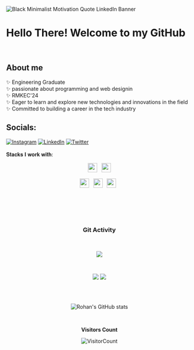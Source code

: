 ![Black Minimalist Motivation Quote LinkedIn Banner](https://github.com/user-attachments/assets/706c6600-5d11-4590-b941-ccad00a360c5)

# Hello There! Welcome to my GitHub
<br>

## About me 
✨ Engineering Graduate <br>
✨ passionate about programming and web designin <br>
✨ RMKEC'24 <br>
✨ Eager to learn and explore new technologies and innovations in the field <br>
✨ Committed to building a career in the tech industry <br>


## Socials:
[![Instagram](https://img.shields.io/badge/Instagram-%23E4405F.svg?logo=Instagram&logoColor=white)](https://www.instagram.com/irtev_m_07/) 
[![LinkedIn](https://img.shields.io/badge/LinkedIn-%230077B5.svg?logo=linkedin&logoColor=white)](https://www.linkedin.com/in/vadlamudi-sandhya-aba490202/) 
[![Twitter](https://img.shields.io/badge/Twitter-%231DA1F2.svg?logo=Twitter&logoColor=white)](https://twitter.com/irtev_m_07)
  <br><br>
𝐒𝐭𝐚𝐜𝐤𝐬 𝐈 𝐰𝐨𝐫𝐤 𝐰𝐢𝐭𝐡:


<p  align="center">
<img src="https://img.shields.io/badge/HTML5-E34F26?style=for-the-badge&logo=html5&logoColor=white" height="25"/>
  &nbsp;
<img src="https://img.shields.io/badge/CSS3-1572B6?style=for-the-badge&logo=css3&logoColor=white" height="25"/>  
 </p>
 <p  align="center">
<img src="https://img.shields.io/badge/JavaScript-323330?style=for-the-badge&logo=javascript&logoColor=F7DF1E" height="25"/>
  &nbsp;
<img src="https://img.shields.io/badge/Python-3776AB?style=for-the-badge&logo=python&logoColor=white" height="25"/>
  &nbsp;
<img src="https://img.shields.io/badge/C-ED8B00?style=for-the-badge&logo=C&logoColor=white" height="25"/>  
  &nbsp;
  
  &nbsp;
 </p> </p>
<div align="center" width=100%>

<br><br>

### Git Activity

<br/>

<div align="center">
  
![](https://github-profile-summary-cards.vercel.app/api/cards/profile-details?username=VadlamudiSandhya&theme=github_dark)
  
<br/>

![](https://github-profile-summary-cards.vercel.app/api/cards/most-commit-language?username=VadlamudiSandhya&theme=github_dark)
![](https://github-profile-summary-cards.vercel.app/api/cards/stats?username=VadlamudiSandhya&theme=github_dark)
  
<br/>
  
<br/>

![Rohan's GitHub stats](https://github-readme-stats.vercel.app/api?username=VadlamudiSandhya&show_icons=true&theme=radical)
  
<br/>
  
</div>

**Visitors Count** 

![VisitorCount](https://profile-counter.glitch.me/{VadlamudiSandhya}/count.svg) </div>
